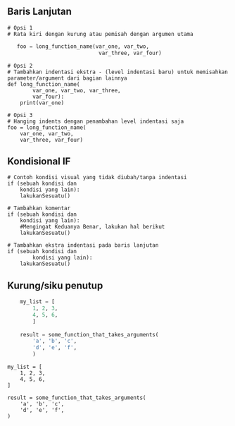 ## Baris Lanjutan ##    
    # Opsi 1
    # Rata kiri dengan kurung atau pemisah dengan argumen utama

```python
   foo = long_function_name(var_one, var_two,
                             var_three, var_four)
```  

    # Opsi 2
    # Tambahkan indentasi ekstra - (level indentasi baru) untuk memisahkan parameter/argument dari bagian lainnya
    def long_function_name(
            var_one, var_two, var_three,
            var_four):
        print(var_one)
     
    # Opsi 3
    # Hanging indents dengan penambahan level indentasi saja
    foo = long_function_name(
        var_one, var_two,
        var_three, var_four)

## Kondisional IF ##

    # Contoh kondisi visual yang tidak diubah/tanpa indentasi
    if (sebuah kondisi dan
        kondisi yang lain):
        lakukanSesuatu()
     
    # Tambahkan komentar
    if (sebuah kondisi dan
        kondisi yang lain):
        #Mengingat Keduanya Benar, lakukan hal berikut
        lakukanSesuatu()
     
    # Tambahkan ekstra indentasi pada baris lanjutan
    if (sebuah kondisi dan
            kondisi yang lain):
        lakukanSesuatu()        


## Kurung/siku penutup ##

```python
    my_list = [
        1, 2, 3,
        4, 5, 6,
        ]
     
    result = some_function_that_takes_arguments(
        'a', 'b', 'c',
        'd', 'e', 'f',
        )        
```        

    my_list = [
        1, 2, 3,
        4, 5, 6,
    ]
     
    result = some_function_that_takes_arguments(
        'a', 'b', 'c',
        'd', 'e', 'f',
    )


